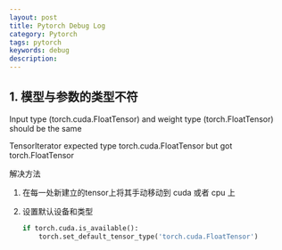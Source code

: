 ```yaml
---
layout: post
title: Pytorch Debug Log
category: Pytorch
tags: pytorch
keywords: debug
description:
---
```


## 1. 模型与参数的类型不符

Input type (torch.cuda.FloatTensor) and weight type (torch.FloatTensor) should be the same

TensorIterator expected type torch.cuda.FloatTensor but got torch.FloatTensor

解决方法

1. 在每一处新建立的tensor上将其手动移动到 cuda 或者 cpu 上
2. 设置默认设备和类型

    ```python
    if torch.cuda.is_available():
        torch.set_default_tensor_type('torch.cuda.FloatTensor')
    ```


